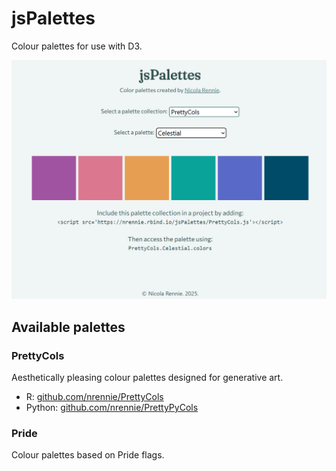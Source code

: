 # jsPalettes

Colour palettes for use with D3.

![](src/featured.png)

## Available palettes

### PrettyCols

Aesthetically pleasing colour palettes designed for generative art.

* R: [github.com/nrennie/PrettyCols](https://github.com/nrennie/PrettyCols)
* Python: [github.com/nrennie/PrettyPyCols](https://github.com/nrennie/PrettyPyCols)

### Pride

Colour palettes based on Pride flags.